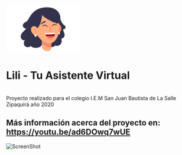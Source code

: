 ![ScreenShot](https://github.com/JulianGarnica/Lili-Tu-Asistente-Virtual/blob/main/Mujer/uy%20feliz.png)
# Lili - Tu Asistente Virtual
<br />
Proyecto realizado para el colegio I.E.M San Juan Bautista de La Salle Zipaquirá año 2020

Más información acerca del proyecto en: https://youtu.be/ad6DOwq7wUE
----------------
![ScreenShot](https://raw.githubusercontent.com/JulianGarnica/Lili-Tu-Asistente-Virtual/main/Recursos/Turquesa%20Blanco%20Iconos%20Proceso%20Escritura%20Infografía%20(1)-1.png)
